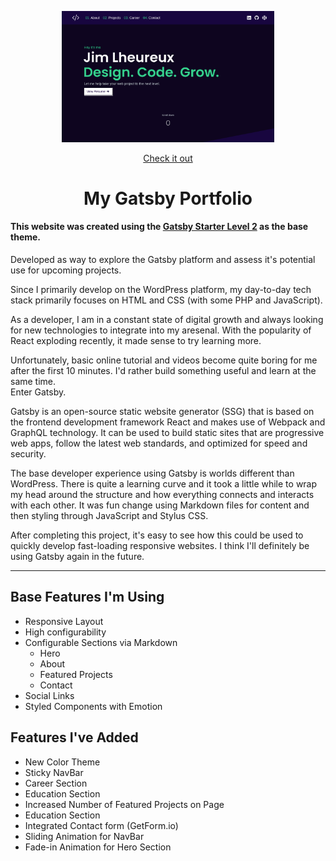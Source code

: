 

<p align="center">
  <img alt="Level 2" src="./src/assets/Gatsby-portfolio-screenshot.png" width="340" />
</p><p align="center"><a href="https://jimcv.me/" target="_blank">Check it out</a>
</p>
<h1 align="center">
  My Gatsby Portfolio 
</h1>

<h4>
  This website was created using the <a href=https://github.com/Knochenmark/gatsby-starter-level-2" target="_blank">Gatsby Starter Level 2</a> as the base theme.
</h4>

Developed as way to explore the Gatsby platform and assess it's potential use for upcoming projects. 

Since I primarily develop on the WordPress platform, my day-to-day tech stack primarily focuses on HTML and CSS (with some PHP and JavaScript).  

As a developer, I am in a constant state of digital growth and always looking for new technologies to integrate into my aresenal.  With the popularity of React exploding recently, it made sense to try learning more.  

Unfortunately, basic online tutorial and videos become quite boring for me after the first 10 minutes. I'd rather build something useful and learn at the same time.  
Enter Gatsby.

Gatsby is an open-source static website generator (SSG) that is based on the frontend development framework React and makes use of Webpack and GraphQL technology. It can be used to build static sites that are progressive web apps, follow the latest web standards, and optimized for speed and security.

The base developer experience using Gatsby is worlds different than WordPress.  There is quite a learning curve and it took a little while to wrap my head around the structure and how everything connects and interacts with each other. It was fun change using Markdown files for content and then styling through JavaScript and Stylus CSS. 

After completing this project, it's easy to see how this could be used to quickly develop fast-loading responsive websites.  I think I'll definitely be using Gatsby again in the future.

---
## Base Features I'm Using

- Responsive Layout
- High configurability
- Configurable Sections via Markdown
  - Hero
  - About
  - Featured Projects
  - Contact
- Social Links
- Styled Components with Emotion

## Features I've Added

- New Color Theme
- Sticky NavBar
- Career Section
- Education Section
- Increased Number of Featured Projects on Page
- Education Section
- Integrated Contact form (GetForm.io)
- Sliding Animation for NavBar
- Fade-in Animation for Hero Section



